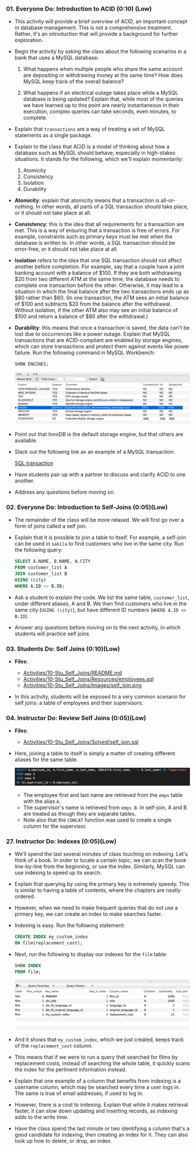 ### 01. Everyone Do: Introduction to ACID (0:10) (Low)

* This activity will provide a brief overview of ACID, an important concept in database management. This is not a comprehensive treatment. Rather, it's an introduction that will provide a background for further exploration.

* Begin the activity by asking the class about the following scenarios in a bank that uses a MySQL database:

  1. What happens when multiple people who share the same account are depositing or withdrawing money at the same time? How does MySQL keep track of the overall balance?

  2. What happens if an electrical outage takes place while a MySQL database is being updated? Explain that, while most of the queries we have learned up to this point are nearly instantaneous in their execution, complex queries can take seconds, even minutes, to complete.

* Explain that `transactions` are a way of treating a set of MySQL statements as a single package.

* Explain to the class that ACID is a model of thinking about how a database such as MySQL should behave, especially in high-stakes situations. It stands for the following, which we'll explain momentarily:

  1. Atomicity
  2. Consistency
  3. Isolation
  4. Durability

* **Atomicity**: explain that atomicity means that a transaction is all-or-nothing. In other words, all parts of a SQL transaction should take place, or it should not take place at all.

* **Consistency**: this is the idea that all requirements for a transaction are met. This is a way of ensuring that a transaction is free of errors. For example, constraints such as primary keys must be met when the database is written to. In other words, a SQL transaction should be error-free, or it should not take place at all.

* **Isolation** refers to the idea that one SQL transaction should not affect another before completion. For example, say that a couple have a joint banking account with a balance of $100. If they are both withdrawing $20 from two different ATM at the same time, the database needs to complete one transaction before the other. Otherwise, it may lead to a situation in which the final balance after the two transactions ends up as $80 rather than $60. (In one transaction, the ATM sees an initial balance of $100 and subtracts $20 from the balance after the withdrawal. Without isolation, if the other ATM also may see an initial balance of $100 and return a balance of $80 after the withdrawal.)

* **Durability**: this means that once a transaction is saved, the data can't be lost due to occurrences like a power outage. Explain that MySQL transactions that are ACID-compliant are enabled by storage engines, which can store transactions and protect them against events like power failure. Run the following command in MySQL Workbench:

  ```sql
  SHOW ENGINES;
  ```

  ![Show engines](Images/Show_Engines.png)

* Point out that InnoDB is the default storage engine, but that others are available.

* Slack out the following link as an example of a MySQL transaction:

  [SQL transaction](http://www.mysqltutorial.org/mysql-transaction.aspx)

* Have students pair up with a partner to discuss and clarify ACID to one another.

* Address any questions before moving on.

### 02. Everyone Do: Introduction to Self-Joins (0:05)(Low)

* The remainder of the class will be more relaxed. We will first go over a form of joins called a self join.

* Explain that it is possible to join a table to itself. For example,  a self-join can be used in `sakila` to find customers who live in the same city. Run the following query:

  ```sql
  SELECT A.NAME, B.NAME, A.CITY
  FROM customer_list A
  JOIN customer_list B
  USING (city)
  WHERE A.ID <> B.ID;
  ```

* Ask a student to explain the code. We list the same table, `customer_list`, under different aliases, A and B. We then find customers who live in the same city (`USING (city)`), but have different ID numbers (`WHERE A.ID <> B.ID`).

* Answer any questions before moving on to the next activity, in which students will practice self joins.

### 03. Students Do: Self Joins (0:10)(Low)

* **Files**:

  * [Activities/10-Stu_Self_Joins/README.md](Activities/10-Stu_Self_Joins/README.md)
  * [Activities/10-Stu_Self_Joins/Resources/employees.sql](Activities/10-Stu_Self_Joins/Resources/employees.sql)
  * [Activities/10-Stu_Self_Joins/Images/self_join.png](Activities/10-Stu_Self_Joins/Images/self_join.png)

* In this activity, students will be exposed to a very common scenario for self joins: a table of employees and their supervisors.

### 04. Instructor Do: Review Self Joins (0:05)(Low)

* **Files**:

  * [Activities/10-Stu_Self_Joins/Solved/self_join.sql](Activities/10-Stu_Self_Joins/Solved/self_join.sql)

* Here, joining a table to itself is simply a matter of creating different aliases for the same table.

  ![Images/self01.png](Images/self01.png)

  * The employee first and last name are retrieved from the `emps` table with the alias `A`.
  * The supervisor's name is retrieved from `emps B`. In self-join, A and B are treated as though they are separate tables.
  * Note also that the `CONCAT` function was used to create a single column for the supervisor.

### 27. Instructor Do: Indexes (0:05)(Low)

* We'll spend the last several minutes of class touching on indexing. Let's think of a book. In order to locate a certain topic, we can scan the book line-by-line from the beginning, or use the index. Similarly, MySQL can use indexing to speed up its search.

* Explain that querying by using the primary key is extremely speedy. This is similar to having a table of contents, where the chapters are neatly ordered.

* However, when we need to make frequent queries that do not use a primary key, we can create an index to make searches faster.

* Indexing is easy. Run the following statement:

  ```sql
  CREATE INDEX my_custom_index
  ON film(replacement_cost);
  ```

* Next, run the following to display our indexes for the `film` table:

  ```sql
  SHOW INDEX
  FROM film;
  ```

  ![Index](Images/Index.png)

* And it shows that `my_custom_index`, which we just created, keeps track of the `replacement_cost` column.

* This means that if we were to run a query that searched for films by replacement costs, instead of searching the whole table, it quickly scans the index for the pertinent information instead.

* Explain that one example of a column that benefits from indexing is a username column, which may be searched every time a user logs in. The same is true of email addresses, if used to log in.

* However, there is a cost to indexing. Explain that while it makes retrieval faster, it can slow down updating and inserting records, as indexing adds to the write time.

* Have the class spend the last minute or two identifying a column that's a good candidate for indexing, then creating an index for it. They can also look up how to delete, or drop, an index.
